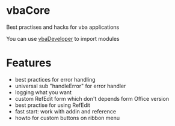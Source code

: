 # vbaCore
Best practises and hacks for vba applications

You can use [vbaDeveloper](https://github.com/mcgr0g/vbaDeveloper) to import modules

# Features
- best practices for error handling
- universal sub "handleError" for error handler
- logging what you want
- custom RefEdit form which don't depends form Office version
- best practise for using RefEdit
- fast start: work with addin and reference
- howto for custom buttons on ribbon menu
